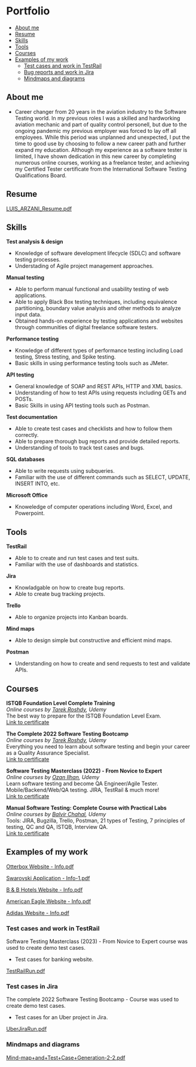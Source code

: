 # Portfolio
- [About me](#about-me)
- [Resume](#resume)
- [Skills](#skills)
- [Tools](#tools)
- [Courses](#courses)
- [Examples of my work](#examples-of-my-work)
  * [Test cases and work in TestRail](#test-cases-and-work-in-testrail)
  * [Bug reports and work in Jira](#bug-reports-and-work-in-jira)
  * [Mindmaps and diagrams](#mindmaps-and-diagrams)
 
## About me

- Career changer from 20 years in the aviation industry to the Software Testing world. In my previous roles I was a skilled and hardworking aviation mechanic and part of quality control personell, but due to the ongoing pandemic my previous employer was forced to lay off all employees. While this period was unplanned and unexpected, I put the time to good use by choosing to follow a new career path and further expand my education.
Although my experience as a software tester is limited, I have shown dedication in this new career by completing numerous online courses, working as a freelance tester, and achieving my Certified Tester certificate from the International Software Testing Qualifications Board.





## Resume
[LUIS_ARZANI_Resume.pdf](https://github.com/ArzaniTesting/ArzaniTesting.github.io/files/12016723/LUIS_ARZANI_Resume.pdf)



## Skills


__Test analysis & design__
  * Knowledge of software development lifecycle (SDLC) and software testing processes.
  * Understading of Agile project management approaches. 
  
__Manual testing__
  * Able to perform manual functional and usability testing of web applications.
  * Able to apply Black Box testing techniques, including equivalence partitioning, boundary value analysis and other methods to analyze input data.
  * Obtained hands-on experience by testing applications and websites through communities of digital freelance software testers.

__Performance testing__
  * Knowledge of different types of performance testing including Load testing, Stress testing, and Spike testing.
  * Basic skills in using performance testing tools such as JMeter.

__API testing__
  * General knowledge of SOAP and REST APIs, HTTP and XML basics.
  * Understanding of how to test APIs using requests including GETs and POSTs.
  * Basic Skills in using API testing tools such as Postman.

__Test documentation__
  * Able to create test cases and checklists and how to follow them correctly. 
  * Able to prepare thorough bug reports and provide detailed reports.
  * Understanding of tools to track test cases and bugs. 

__SQL databases__
  * Able to write requests using subqueries.
  * Familiar with the use of different commands such as SELECT, UPDATE, INSERT INTO, etc. 

__Microsoft Office__
  * Knoweledge of computer operations including Word, Excel, and Powerpoint.


## Tools

__TestRail__
  * Able to to create and run test cases and test suits.
  * Familiar with the use of dashboards and statistics.

__Jira__
  * Knowladgable on how to create bug reports.
  * Able to create bug tracking projects.

__Trello__
  * Able to organize projects into Kanban boards. 

__Mind maps__
  * Able to design simple but constructive and efficient mind maps. 

__Postman__
  * Understanding on how to create and send requests to test and validate APIs.

## Courses

__ISTQB Foundation Level Complete Training__  
*Online courses by [Tarek Roshdy](https://www.udemy.com/user/trq-rshd/), Udemy*  
The best way to prepare for the ISTQB Foundation Level Exam.    
[Link to certificate](https://www.udemy.com/certificate/UC-15693ce4-513a-4414-a4ec-ca4046dc86c5/)   

__The Complete 2022 Software Testing Bootcamp__  
*Online courses by [Tarek Roshdy](https://www.udemy.com/user/trq-rshd/), Udemy*   
Everything you need to learn about software testing and begin your career as a Quality Assurance Specialist.     
[Link to certificate](https://www.udemy.com/certificate/UC-c67b9281-cc9d-4472-9fe6-9f40f7a2d033/)

__Software Testing Masterclass (2022) - From Novice to Expert__  
*Online courses by [Ozan Ilhan](https://www.udemy.com/user/ozan-ilhan-2/), Udemy*  
Learn software testing and become QA Engineer/Agile Tester. Mobile/Backend/Web/QA testing. JIRA, TestRail & much more!    
[Link to certificate](https://www.udemy.com/certificate/UC-f2b1a130-988f-4860-bff2-8ae7e169fb32/)

__Manual Software Testing: Complete Course with Practical Labs__  
*Online courses by [Balvir Chahal](https://www.udemy.com/user/balvir-singh-6/), Udemy*  
Tools: JIRA, Bugzilla, Trello, Postman, 21 types of Testing, 7 principles of testing, QC and QA, ISTQB, Interview QA.  
[Link to certificate](https://www.udemy.com/certificate/UC-36094f34-bc44-445c-82ce-47fe5f88a4c8/)



## Examples of my work

[Otterbox Website - Info.pdf](https://github.com/ArzaniTesting/ArzaniTesting.github.io/files/12030358/Otterbox.Website.-.Info.pdf)

[Swarovski Application - Info-1.pdf](https://github.com/ArzaniTesting/ArzaniTesting.github.io/files/12030357/Swarovski.Application.-.Info-1.pdf)

[B & B Hotels Website - Info.pdf](https://github.com/ArzaniTesting/ArzaniTesting.github.io/files/12030356/B.B.Hotels.Website.-.Info.pdf)

[American Eagle Website - Info.pdf](https://github.com/ArzaniTesting/ArzaniTesting.github.io/files/12030355/American.Eagle.Website.-.Info.pdf)

[Adidas Website - Info.pdf](https://github.com/ArzaniTesting/ArzaniTesting.github.io/files/12030354/Adidas.Website.-.Info.pdf)



### Test cases and work in TestRail

Software Testing Masterclass (2023) - From Novice to Expert course was used to create demo test cases.
 * Test cases for banking website. 

 [TestRailRun.pdf](https://github.com/ArzaniTesting/ArzaniTesting.github.io/files/12130146/TestRailRun.pdf)



### Test cases in Jira

The complete 2022 Software Testing Bootcamp - Course was used to create demo test cases. 

* Test cases for an Uber project in Jira.

[UberJiraRun.pdf](https://github.com/ArzaniTesting/ArzaniTesting.github.io/files/12130171/UberJiraRun.pdf)


### Mindmaps and diagrams

[Mind-map+and+Test+Case+Generation-2-2.pdf](https://github.com/ArzaniTesting/ArzaniTesting.github.io/files/12129759/Mind-map%2Band%2BTest%2BCase%2BGeneration-2-2.pdf)

